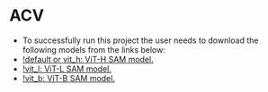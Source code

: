 # ACV

- To successfully run this project the user needs to download the following models from the links below:
- [!default or vit_h: ViT-H SAM model.](https://dl.fbaipublicfiles.com/segment_anything/sam_vit_h_4b8939.pth)
- [!vit_l: ViT-L SAM model.](https://dl.fbaipublicfiles.com/segment_anything/sam_vit_l_0b3195.pth)
- [!vit_b: ViT-B SAM model.](https://dl.fbaipublicfiles.com/segment_anything/sam_vit_b_01ec64.pth)
